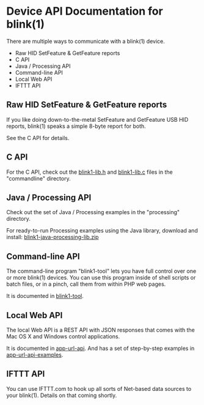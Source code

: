 Device API Documentation for blink(1)
=====================================

There are multiple ways to communicate with a blink(1) device.

- Raw HID SetFeature & GetFeature reports
- C API 
- Java / Processing API
- Command-line API
- Local Web API
- IFTTT API

Raw HID SetFeature & GetFeature reports
---------------------------------------
If you like doing down-to-the-metal SetFeature and GetFeature USB HID reports,
blink(1) speaks a simple 8-byte report for both.  

See the C API for details.


C API
-----
For the C API, check out the [blink1-lib.h](https://github.com/todbot/blink1/blob/master/commandline/blink1-lib.h) 
and [blink1-lib.c](https://github.com/todbot/blink1/blob/master/commandline/blink1-lib.c) files 
in the "commandline" directory.


Java / Processing API
---------------------
Check out the set of Java / Processing examples in the "processing" directory.

For ready-to-run Processing examples using the Java library, download and install:
[blink1-java-processing-lib.zip](http://thingm.com/blink1/downloads/blink1-java-processing-lib.zip)


Command-line API
----------------
The command-line program "blink1-tool" lets you have full control over
one or more blink(1) devices.  You can use this program inside of 
shell scripts or batch files, or in a pinch, call them from within PHP
web pages.

It is documented in [blink1-tool](blink1-tool.md).


Local Web API
-------------
The local Web API is a REST API with JSON responses that comes with
the Mac OS X and Windows control applications.

It is documented in [app-url-api](app-url-api.md).
And has a set of step-by-step examples in [app-url-api-examples](app-url-api-examples).


IFTTT API
---------
You can use IFTTT.com to hook up all sorts of Net-based data sources to
your blink(1).  Details on that coming shortly.


